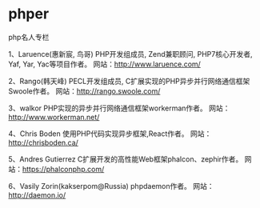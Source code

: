 # phper
php名人专栏

1、Laruence(惠新宸, 鸟哥)
PHP开发组成员, Zend兼职顾问, PHP7核心开发者, Yaf, Yar, Yac等项目作者。
网站：http://www.laruence.com/

2、Rango(韩天峰)
PECL开发组成员, C扩展实现的PHP异步并行网络通信框架Swoole作者。
网站：http://rango.swoole.com/

3、walkor
PHP实现的异步并行网络通信框架workerman作者。
网站：http://www.workerman.net/

4、Chris Boden
使用PHP代码实现异步框架,React作者。
网站：http://chrisboden.ca/

5、Andres Gutierrez
C扩展开发的高性能Web框架phalcon、zephir作者。
网站：https://phalconphp.com/

6、Vasily Zorin(kakserpom@Russia)
phpdaemon作者。
网站：http://daemon.io/